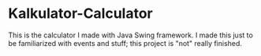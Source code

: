 # Kalkulator-Calculator
This is the calculator I made with Java Swing framework.
I made this just to be familiarized with events and stuff; this project is "not" really finished.
